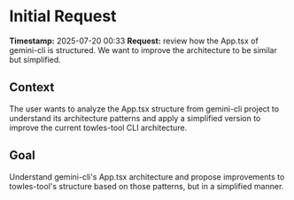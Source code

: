 # Initial Request

**Timestamp:** 2025-07-20 00:33
**Request:** review how the App.tsx of gemini-cli is structured. We want to improve the architecture to be similar but simplified.

## Context
The user wants to analyze the App.tsx structure from gemini-cli project to understand its architecture patterns and apply a simplified version to improve the current towles-tool CLI architecture.

## Goal
Understand gemini-cli's App.tsx architecture and propose improvements to towles-tool's structure based on those patterns, but in a simplified manner.
